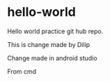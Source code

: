 # hello-world
Hello world practice git hub repo.

This is change made by Dilip

Change made in android studio

From cmd